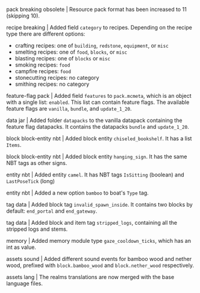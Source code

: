 pack breaking obsolete | Resource pack format has been increased to 11 (skipping 10).

recipe breaking | Added field `category` to recipes. Depending on the recipe type there are different options:
* crafting recipes: one of `building`, `redstone`, `equipment`, or `misc`
* smelting recipes: one of `food`, `blocks`, or `misc`
* blasting recipes: one of `blocks` or `misc`
* smoking recipes: `food`
* campfire recipes: `food`
* stonecutting recipes: no category
* smithing recipes: no category

feature-flag pack | Added field `features` to `pack.mcmeta`, which is an object with a single list: `enabled`. This list can contain feature flags. The available feature flags are `vanilla`, `bundle`, and `update_1_20`.

data jar | Added folder `datapacks` to the vanilla datapack containing the feature flag datapacks. It contains the datapacks `bundle` and `update_1_20`.

block block-entity nbt | Added block entity `chiseled_bookshelf`. It has a list `Items`.

block block-entity nbt | Added block entity `hanging_sign`. It has the same NBT tags as other signs.

entity nbt | Added entity `camel`. It has NBT tags `IsSitting` (boolean) and `LastPoseTick` (long)

entity nbt | Added a new option `bamboo` to boat's `Type` tag.

tag data | Added block tag `invalid_spawn_inside`. It contains two blocks by default: `end_portal` and `end_gateway`.

tag data | Added block and item tag `stripped_logs`, containing all the stripped logs and stems.

memory | Added memory module type `gaze_cooldown_ticks`, which has an int as value.

assets sound | Added different sound events for bamboo wood and nether wood, prefixed with `block.bamboo_wood` and `block.nether_wood` respectively.

assets lang | The realms translations are now merged with the base language files.
